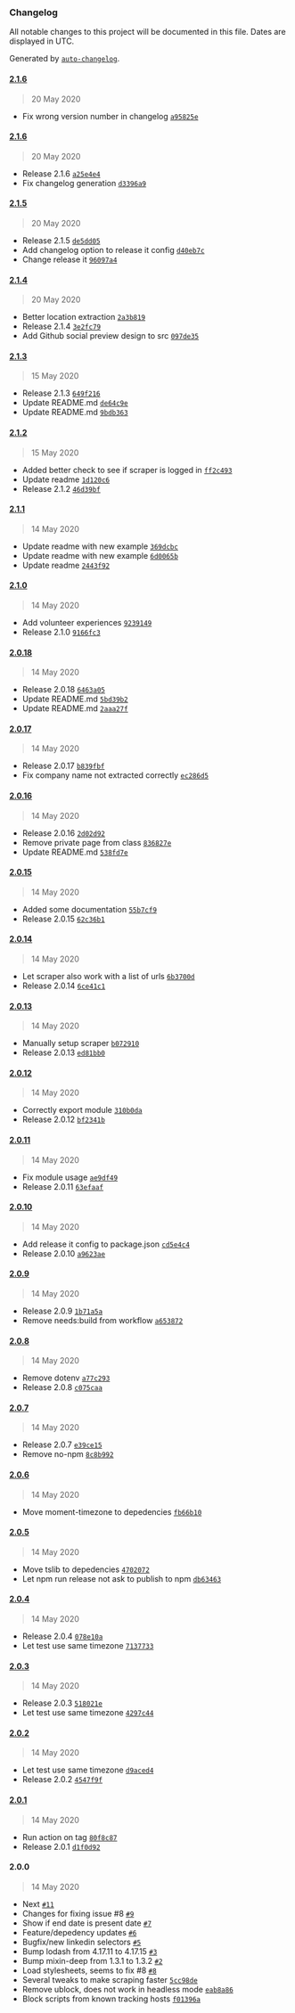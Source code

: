 ### Changelog

All notable changes to this project will be documented in this file. Dates are displayed in UTC.

Generated by [`auto-changelog`](https://github.com/CookPete/auto-changelog).

#### [2.1.6](https://github.com/jvandenaardweg/linkedin-profile-scraper/compare/2.1.6...2.1.6)

> 20 May 2020

- Fix wrong version number in changelog [`a95825e`](https://github.com/jvandenaardweg/linkedin-profile-scraper/commit/a95825eb2e31decdf4e6254a28bfba06f219b417)

#### [2.1.6](https://github.com/jvandenaardweg/linkedin-profile-scraper/compare/2.1.5...2.1.6)

> 20 May 2020

- Release 2.1.6 [`a25e4e4`](https://github.com/jvandenaardweg/linkedin-profile-scraper/commit/a25e4e418c58392320a337d0aed1630c0367f51c)
- Fix changelog generation [`d3396a9`](https://github.com/jvandenaardweg/linkedin-profile-scraper/commit/d3396a936cc02124a5ff837768d56665b0652fdb)

#### [2.1.5](https://github.com/jvandenaardweg/linkedin-profile-scraper/compare/2.1.4...2.1.5)

> 20 May 2020

- Release 2.1.5 [`de5dd05`](https://github.com/jvandenaardweg/linkedin-profile-scraper/commit/de5dd05f2f36b77f95a523b44f186f72c05afd2b)
- Add changelog option to release it config [`d40eb7c`](https://github.com/jvandenaardweg/linkedin-profile-scraper/commit/d40eb7c79848b776b17fec72f1257a5fe4bcdaeb)
- Change release it [`96097a4`](https://github.com/jvandenaardweg/linkedin-profile-scraper/commit/96097a4faf01b8763274c5c9de874206357c2a64)

#### [2.1.4](https://github.com/jvandenaardweg/linkedin-profile-scraper/compare/2.1.3...2.1.4)

> 20 May 2020

- Better location extraction [`2a3b819`](https://github.com/jvandenaardweg/linkedin-profile-scraper/commit/2a3b819ab1f8e02348bfa591a21ba84cd320ed59)
- Release 2.1.4 [`3e2fc79`](https://github.com/jvandenaardweg/linkedin-profile-scraper/commit/3e2fc79344d8ded7c53ff6fbf20606b42ec77d58)
- Add Github social preview design to src [`097de35`](https://github.com/jvandenaardweg/linkedin-profile-scraper/commit/097de35d91d98764ab63fc701e8473bd05befd55)

#### [2.1.3](https://github.com/jvandenaardweg/linkedin-profile-scraper/compare/2.1.2...2.1.3)

> 15 May 2020

- Release 2.1.3 [`649f216`](https://github.com/jvandenaardweg/linkedin-profile-scraper/commit/649f2165af89a7a7ea3cc1eaa0060035f56efd3d)
- Update README.md [`de64c9e`](https://github.com/jvandenaardweg/linkedin-profile-scraper/commit/de64c9eead44595c49c3fa59fdd009ab0f5c8268)
- Update README.md [`9bdb363`](https://github.com/jvandenaardweg/linkedin-profile-scraper/commit/9bdb36348631b1c06d6b23f8c7e711d1efe0dd88)

#### [2.1.2](https://github.com/jvandenaardweg/linkedin-profile-scraper/compare/2.1.1...2.1.2)

> 15 May 2020

- Added better check to see if scraper is logged in [`ff2c493`](https://github.com/jvandenaardweg/linkedin-profile-scraper/commit/ff2c493b5882e7de9e11674aab86a14a6de9063a)
- Update readme [`1d120c6`](https://github.com/jvandenaardweg/linkedin-profile-scraper/commit/1d120c6bc91fa79d8a3b74008dc805c395e91615)
- Release 2.1.2 [`46d39bf`](https://github.com/jvandenaardweg/linkedin-profile-scraper/commit/46d39bfb1259dffaf968254ecdf29b74e65de22c)

#### [2.1.1](https://github.com/jvandenaardweg/linkedin-profile-scraper/compare/2.1.0...2.1.1)

> 14 May 2020

- Update readme with new example [`369dcbc`](https://github.com/jvandenaardweg/linkedin-profile-scraper/commit/369dcbc41b75bef1c06395580a3603071384ab95)
- Update readme with new example [`6d0065b`](https://github.com/jvandenaardweg/linkedin-profile-scraper/commit/6d0065bd29e04a8c4a902be5731ce2383fdc2087)
- Update readme [`2443f92`](https://github.com/jvandenaardweg/linkedin-profile-scraper/commit/2443f927bbf71237c94a394c8ce85a99b2568bf4)

#### [2.1.0](https://github.com/jvandenaardweg/linkedin-profile-scraper/compare/2.0.18...2.1.0)

> 14 May 2020

- Add volunteer experiences [`9239149`](https://github.com/jvandenaardweg/linkedin-profile-scraper/commit/92391490e318b331ee259aecc99271dd4af03860)
- Release 2.1.0 [`9166fc3`](https://github.com/jvandenaardweg/linkedin-profile-scraper/commit/9166fc36f8d0ffba1c243a907ae13ca7dab4710d)

#### [2.0.18](https://github.com/jvandenaardweg/linkedin-profile-scraper/compare/2.0.17...2.0.18)

> 14 May 2020

- Release 2.0.18 [`6463a05`](https://github.com/jvandenaardweg/linkedin-profile-scraper/commit/6463a05ac84d3141de5d958f0820a0a42995c077)
- Update README.md [`5bd39b2`](https://github.com/jvandenaardweg/linkedin-profile-scraper/commit/5bd39b29d8eaf9a342e88f57ad7b0756b326ddff)
- Update README.md [`2aaa27f`](https://github.com/jvandenaardweg/linkedin-profile-scraper/commit/2aaa27fa903aa4306fe7793cefe70186128338d0)

#### [2.0.17](https://github.com/jvandenaardweg/linkedin-profile-scraper/compare/2.0.16...2.0.17)

> 14 May 2020

- Release 2.0.17 [`b839fbf`](https://github.com/jvandenaardweg/linkedin-profile-scraper/commit/b839fbfebf4efe9b439ff7005944e896c49bcb4a)
- Fix company name not extracted correctly [`ec286d5`](https://github.com/jvandenaardweg/linkedin-profile-scraper/commit/ec286d52477d8c7902434687010240eb1407b58e)

#### [2.0.16](https://github.com/jvandenaardweg/linkedin-profile-scraper/compare/2.0.15...2.0.16)

> 14 May 2020

- Release 2.0.16 [`2d02d92`](https://github.com/jvandenaardweg/linkedin-profile-scraper/commit/2d02d9278b48e66345891f23679f91ca35d957bd)
- Remove private page from class [`836827e`](https://github.com/jvandenaardweg/linkedin-profile-scraper/commit/836827edb92ed8f66dc152d8ad1f8116f0f60ea8)
- Update README.md [`538fd7e`](https://github.com/jvandenaardweg/linkedin-profile-scraper/commit/538fd7ee15f5aaa6dc1ee568d55f9303f857bca8)

#### [2.0.15](https://github.com/jvandenaardweg/linkedin-profile-scraper/compare/2.0.14...2.0.15)

> 14 May 2020

- Added some documentation [`55b7cf9`](https://github.com/jvandenaardweg/linkedin-profile-scraper/commit/55b7cf94199c4c1cbef4d8c50daa28a90b1a5cf1)
- Release 2.0.15 [`62c36b1`](https://github.com/jvandenaardweg/linkedin-profile-scraper/commit/62c36b1f9d44cb39ac531d79bc5165b2cb00e964)

#### [2.0.14](https://github.com/jvandenaardweg/linkedin-profile-scraper/compare/2.0.13...2.0.14)

> 14 May 2020

- Let scraper also work with a list of urls [`6b3700d`](https://github.com/jvandenaardweg/linkedin-profile-scraper/commit/6b3700d519f41dc4077c0c4ce47c3b071df601f5)
- Release 2.0.14 [`6ce41c1`](https://github.com/jvandenaardweg/linkedin-profile-scraper/commit/6ce41c19ca9608afc8febe009db1bb5304470bf8)

#### [2.0.13](https://github.com/jvandenaardweg/linkedin-profile-scraper/compare/2.0.12...2.0.13)

> 14 May 2020

- Manually setup scraper [`b072910`](https://github.com/jvandenaardweg/linkedin-profile-scraper/commit/b072910a499ebb136a3796234895228b2a3674ba)
- Release 2.0.13 [`ed81bb0`](https://github.com/jvandenaardweg/linkedin-profile-scraper/commit/ed81bb009744b25fd208edfc6387ae9643d65b90)

#### [2.0.12](https://github.com/jvandenaardweg/linkedin-profile-scraper/compare/2.0.11...2.0.12)

> 14 May 2020

- Correctly export module [`310b0da`](https://github.com/jvandenaardweg/linkedin-profile-scraper/commit/310b0dae91b2c8262dda47d537878e0475320fc8)
- Release 2.0.12 [`bf2341b`](https://github.com/jvandenaardweg/linkedin-profile-scraper/commit/bf2341b931b477d78cd2203c1839a7c429e172dd)

#### [2.0.11](https://github.com/jvandenaardweg/linkedin-profile-scraper/compare/2.0.10...2.0.11)

> 14 May 2020

- Fix module usage [`ae9df49`](https://github.com/jvandenaardweg/linkedin-profile-scraper/commit/ae9df49299766a14528bc5e27249ea5b32f7aec1)
- Release 2.0.11 [`63efaaf`](https://github.com/jvandenaardweg/linkedin-profile-scraper/commit/63efaafcd9087ef631ee79d495b74da737d40804)

#### [2.0.10](https://github.com/jvandenaardweg/linkedin-profile-scraper/compare/2.0.9...2.0.10)

> 14 May 2020

- Add release it config to package.json [`cd5e4c4`](https://github.com/jvandenaardweg/linkedin-profile-scraper/commit/cd5e4c48c6ca7d6ed438a38bd1ee941b03d9d9df)
- Release 2.0.10 [`a9623ae`](https://github.com/jvandenaardweg/linkedin-profile-scraper/commit/a9623ae958615d026ae1e249568525ec0c976c6e)

#### [2.0.9](https://github.com/jvandenaardweg/linkedin-profile-scraper/compare/2.0.8...2.0.9)

> 14 May 2020

- Release 2.0.9 [`1b71a5a`](https://github.com/jvandenaardweg/linkedin-profile-scraper/commit/1b71a5a15585641271a207c155fb5805982e8af8)
- Remove needs:build from workflow [`a653872`](https://github.com/jvandenaardweg/linkedin-profile-scraper/commit/a653872dc195533173ba349fa78de1d4dca07609)

#### [2.0.8](https://github.com/jvandenaardweg/linkedin-profile-scraper/compare/2.0.7...2.0.8)

> 14 May 2020

- Remove dotenv [`a77c293`](https://github.com/jvandenaardweg/linkedin-profile-scraper/commit/a77c2936a63d2ed84968dfdce9643e4c231070bf)
- Release 2.0.8 [`c075caa`](https://github.com/jvandenaardweg/linkedin-profile-scraper/commit/c075caa1dc92243c18dcf89b29bf46d3c044ed65)

#### [2.0.7](https://github.com/jvandenaardweg/linkedin-profile-scraper/compare/2.0.6...2.0.7)

> 14 May 2020

- Release 2.0.7 [`e39ce15`](https://github.com/jvandenaardweg/linkedin-profile-scraper/commit/e39ce157a01e1cfa470a3cbf64f2b1391332c151)
- Remove no-npm [`8c8b992`](https://github.com/jvandenaardweg/linkedin-profile-scraper/commit/8c8b99226fdef4529b6995c563772c232352340d)

#### [2.0.6](https://github.com/jvandenaardweg/linkedin-profile-scraper/compare/2.0.5...2.0.6)

> 14 May 2020

- Move moment-timezone to depedencies [`fb66b10`](https://github.com/jvandenaardweg/linkedin-profile-scraper/commit/fb66b106b139d07d98c1b6581d374135ad1d6466)

#### [2.0.5](https://github.com/jvandenaardweg/linkedin-profile-scraper/compare/2.0.4...2.0.5)

> 14 May 2020

- Move tslib to depedencies [`4702072`](https://github.com/jvandenaardweg/linkedin-profile-scraper/commit/4702072a02452d990cb054833746e059f97a07ab)
- Let npm run release not ask to publish to npm [`db63463`](https://github.com/jvandenaardweg/linkedin-profile-scraper/commit/db6346308ba1d6e3febbc5627555fc9d44f7306b)

#### [2.0.4](https://github.com/jvandenaardweg/linkedin-profile-scraper/compare/2.0.3...2.0.4)

> 14 May 2020

- Release 2.0.4 [`078e10a`](https://github.com/jvandenaardweg/linkedin-profile-scraper/commit/078e10ac037ce461e684f4f1098ca8ac455609c3)
- Let test use same timezone [`7137733`](https://github.com/jvandenaardweg/linkedin-profile-scraper/commit/71377335f90dd0b9b9045cc90d888f48e2fded67)

#### [2.0.3](https://github.com/jvandenaardweg/linkedin-profile-scraper/compare/2.0.2...2.0.3)

> 14 May 2020

- Release 2.0.3 [`518021e`](https://github.com/jvandenaardweg/linkedin-profile-scraper/commit/518021ec6e1aa9e0ce5b990ac4f9c870cb79fb7f)
- Let test use same timezone [`4297c44`](https://github.com/jvandenaardweg/linkedin-profile-scraper/commit/4297c4434d7689cc3e6622741b42cba1c327dfa6)

#### [2.0.2](https://github.com/jvandenaardweg/linkedin-profile-scraper/compare/2.0.1...2.0.2)

> 14 May 2020

- Let test use same timezone [`d9aced4`](https://github.com/jvandenaardweg/linkedin-profile-scraper/commit/d9aced4ea80ea88bd230b0fc787b3acff89394ad)
- Release 2.0.2 [`4547f9f`](https://github.com/jvandenaardweg/linkedin-profile-scraper/commit/4547f9f9750977bb87cd9bdf5ec50f2513e5d9ea)

#### [2.0.1](https://github.com/jvandenaardweg/linkedin-profile-scraper/compare/2.0.0...2.0.1)

> 14 May 2020

- Run action on tag [`80f8c87`](https://github.com/jvandenaardweg/linkedin-profile-scraper/commit/80f8c87350d9eceb5243901f39cd5c677dc9bbcd)
- Release 2.0.1 [`d1f0d92`](https://github.com/jvandenaardweg/linkedin-profile-scraper/commit/d1f0d92169b1541fdb217d75cfaa15cca30cc2c5)

#### 2.0.0

> 14 May 2020

- Next [`#11`](https://github.com/jvandenaardweg/linkedin-profile-scraper/pull/11)
- Changes for fixing issue #8 [`#9`](https://github.com/jvandenaardweg/linkedin-profile-scraper/pull/9)
- Show if end date is present date [`#7`](https://github.com/jvandenaardweg/linkedin-profile-scraper/pull/7)
- Feature/depedency updates [`#6`](https://github.com/jvandenaardweg/linkedin-profile-scraper/pull/6)
- Bugfix/new linkedin selectors [`#5`](https://github.com/jvandenaardweg/linkedin-profile-scraper/pull/5)
- Bump lodash from 4.17.11 to 4.17.15 [`#3`](https://github.com/jvandenaardweg/linkedin-profile-scraper/pull/3)
- Bump mixin-deep from 1.3.1 to 1.3.2 [`#2`](https://github.com/jvandenaardweg/linkedin-profile-scraper/pull/2)
- Load stylesheets, seems to fix #8 [`#8`](https://github.com/jvandenaardweg/linkedin-profile-scraper/issues/8)
- Several tweaks to make scraping faster [`5cc98de`](https://github.com/jvandenaardweg/linkedin-profile-scraper/commit/5cc98de0aa56a8ad5f04dc6cc8cc25cf28f724a4)
- Remove ublock, does not work in headless mode [`eab8a86`](https://github.com/jvandenaardweg/linkedin-profile-scraper/commit/eab8a86277d8cd423b2952e0d7b455a4f346023f)
- Block scripts from known tracking hosts [`f01396a`](https://github.com/jvandenaardweg/linkedin-profile-scraper/commit/f01396adc2e6c9496bbb55c1d948b6533e1093d5)
